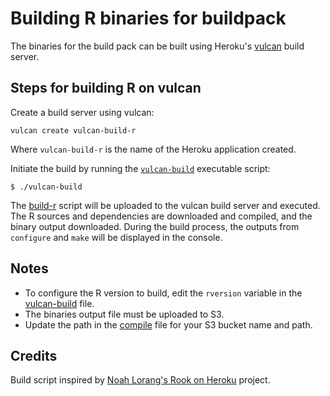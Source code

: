 # Building R binaries for buildpack

The binaries for the build pack can be built using Heroku's [vulcan](https://github.com/heroku/vulcan) build server.

## Steps for building R on vulcan
Create a build server using vulcan:

```
vulcan create vulcan-build-r
```

Where `vulcan-build-r` is the name of the Heroku application created.

Initiate the build by running the [`vulcan-build`](../../master/support/vulcan-build) executable script:

```
$ ./vulcan-build
```

The [build-r](../../master/support/build-r) script will be uploaded to the vulcan build server and executed.
The R sources and dependencies are downloaded and compiled, and the binary output downloaded.
During the build process, the outputs from `configure` and `make` will be displayed in the console.

## Notes
* To configure the R version to build, edit the `rversion` variable in the [vulcan-build](../../master/support/vulcan-build) file.
* The binaries output file must be uploaded to S3.
* Update the path in the [compile](../../master/bin/compile#L20) file for your S3 bucket name and path.

## Credits
Build script inspired by [Noah Lorang's Rook on Heroku](https://github.com/noahhl/rookonheroku) project.
